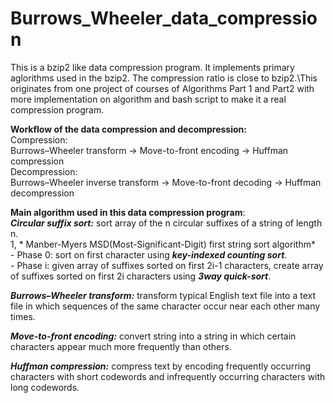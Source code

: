 # Burrows_Wheeler_data_compression

This is a bzip2 like data compression program. It implements primary aglorithms used in the bzip2.
The compression ratio is close to bzip2.\This originates from one project of courses of Algorithms Part 1 and Part2 with more implementation on algorithm and bash script to make it a real compression program.


**Workflow of the data compression and decompression:**\
Compression:\
Burrows–Wheeler transform -> Move-to-front encoding -> Huffman compression\
Decompression:\
Burrows–Wheeler inverse transform -> Move-to-front decoding -> Huffman decompression

**Main algorithm used in this data compression program**:\
***Circular suffix sort:*** sort array of the n circular suffixes of a string of length n.\
            1, * Manber-Myers MSD(Most-Significant-Digit) first string sort algorithm*\
                        - Phase 0: sort on first character using ***key-indexed counting sort***.\
                        - Phase i: given array of suffixes sorted on first 2i-1 characters, create array of suffixes sorted on first 2i characters using ***3way quick-sort***.
            
***Burrows–Wheeler transform:*** transform typical English text file into a text file in which sequences of the same character occur near each other many times.


***Move-to-front encoding:*** convert string into a string in which certain characters appear much more frequently than others.

***Huffman compression:*** compress text by encoding frequently occurring characters with short codewords and infrequently occurring characters with long codewords.



